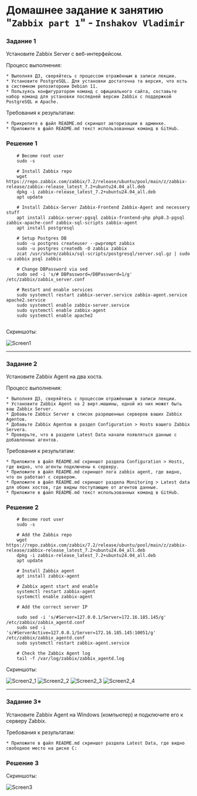 # Домашнее задание к занятию "`Zabbix part 1`" - `Inshakov Vladimir`

### Задание 1

Установите Zabbix Server с веб-интерфейсом.

Процесс выполнения:

    * Выполняя ДЗ, сверяйтесь с процессом отражённым в записи лекции.
    * Установите PostgreSQL. Для установки достаточна та версия, что есть в системном репозитороии Debian 11.
    * Пользуясь конфигуратором команд с официального сайта, составьте набор команд для установки последней версии Zabbix с поддержкой PostgreSQL и Apache.

Требования к результатам:

    * Прикрепите в файл README.md скриншот авторизации в админке.
    * Приложите в файл README.md текст использованных команд в GitHub.

### Решение 1


```
    # Become root user 
    sudo -s

    # Install Zabbix repo
    wget https://repo.zabbix.com/zabbix/7.2/release/ubuntu/pool/main/z/zabbix-release/zabbix-release_latest_7.2+ubuntu24.04_all.deb
    dpkg -i zabbix-release_latest_7.2+ubuntu24.04_all.deb
    apt update
    
    # Install Zabbix-Server Zabbix-Frontend Zabbix-Agent and necessery stuff 
    apt install zabbix-server-pgsql zabbix-frontend-php php8.3-pgsql zabbix-apache-conf zabbix-sql-scripts zabbix-agent
    apt install postgresql
    
    # Setup Postgres DB
    sudo -u postgres createuser --pwprompt zabbix
    sudo -u postgres createdb -O zabbix zabbix
    zcat /usr/share/zabbix/sql-scripts/postgresql/server.sql.gz | sudo -u zabbix psql zabbix
    
    # Change DBPassword via sed
    sudo sed -i 's/# DBPassword=/DBPassword=1/g' /etc/zabbix/zabbix_server.conf 

    # Restart and enable services
    sudo systemctl restart zabbix-server.service zabbix-agent.service apache2.service 
    sudo systemctl enable zabbix-server.service
    sudo systemctl enable zabbix-agent
    sudo systemctl enable apache2
 
```


Скриншоты:


![Screen1](https://github.com/MrVanG0gh/Netology-smon-zabbix-01/blob/main/pics/Screen1.png)

---

### Задание 2

Установите Zabbix Agent на два хоста.

Процесс выполнения:

    * Выполняя ДЗ, сверяйтесь с процессом отражённым в записи лекции.
    * Установите Zabbix Agent на 2 вирт.машины, одной из них может быть ваш Zabbix Server.
    * Добавьте Zabbix Server в список разрешенных серверов ваших Zabbix Agentов.
    * Добавьте Zabbix Agentов в раздел Configuration > Hosts вашего Zabbix Servera.
    * Проверьте, что в разделе Latest Data начали появляться данные с добавленных агентов.

Требования к результатам:

    * Приложите в файл README.md скриншот раздела Configuration > Hosts, где видно, что агенты подключены к серверу.
    * Приложите в файл README.md скриншот лога zabbix agent, где видно, что он работает с сервером.
    * Приложите в файл README.md скриншот раздела Monitoring > Latest data для обоих хостов, где видны поступающие от агентов данные.
    * Приложите в файл README.md текст использованных команд в GitHub.


### Решение 2


```
    # Become root user
    sudo -s

    # Add the Zabbix repo
    wget https://repo.zabbix.com/zabbix/7.2/release/ubuntu/pool/main/z/zabbix-release/zabbix-release_latest_7.2+ubuntu24.04_all.deb
    dpkg -i zabbix-release_latest_7.2+ubuntu24.04_all.deb
    apt update

    # Install Zabbix agent
    apt install zabbix-agent
    
    # Zabbix agent start and enable
    systemctl restart zabbix-agent
    systemctl enable zabbix-agent 

    # Add the correct server IP

    sudo sed -i 's/#Server=127.0.0.1/Server=172.16.185.145/g' /etc/zabbix/zabbix_agentd.conf
    sudo sed -i 's/#ServerActive=127.0.0.1/Server=172.16.185.145:10051/g' /etc/zabbix/zabbix_agentd.conf
    sudo systemctl restart zabbix-agent.service

    # Check the Zabbix Agent log
    tail -f /var/log/zabbix/zabbix_agentd.log
```

Скриншоты:

![Screen2_1](https://github.com/MrVanG0gh/Netology-smon-zabbix-01/blob/main/pics/Screen2_1.png)
![Screen2_2](https://github.com/MrVanG0gh/Netology-smon-zabbix-01/blob/main/pics/Screen2_2.png)
![Screen2_3](https://github.com/MrVanG0gh/Netology-smon-zabbix-01/blob/main/pics/Screen2_3.png)
![Screen2_4](https://github.com/MrVanG0gh/Netology-smon-zabbix-01/blob/main/pics/Screen2_4.png)

---

### Задание 3*

Установите Zabbix Agent на Windows (компьютер) и подключите его к серверу Zabbix.

Требования к результатам:

    * Приложите в файл README.md скриншот раздела Latest Data, где видно свободное место на диске C:

### Решение 3

Скриншоты:


![Screen3](https://github.com/MrVanG0gh/Netology-smon-zabbix-01/blob/main/pics/Screen3.png)
